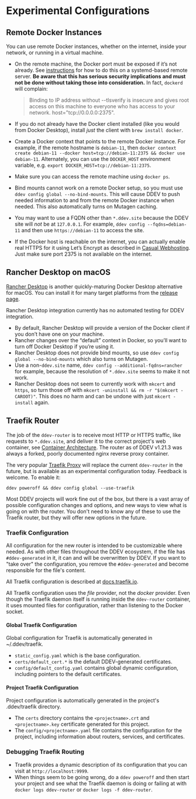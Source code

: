# Experimental Configurations

## Remote Docker Instances

You can use remote Docker instances, whether on the internet, inside your network, or running in a virtual machine.

* On the remote machine, the Docker port must be exposed if it’s not already. See [instructions](https://gist.github.com/styblope/dc55e0ad2a9848f2cc3307d4819d819f) for how to do this on a systemd-based remote server. **Be aware that this has serious security implications and must not be done without taking those into consideration.** In fact, `dockerd` will complain:

    > Binding to IP address without --tlsverify is insecure and gives root access on this machine to everyone who has access to your network.  host="tcp://0.0.0.0:2375".

* If you do not already have the Docker client installed (like you would from Docker Desktop), install *just* the client with `brew install docker`.
* Create a Docker context that points to the remote Docker instance. For example, if the remote hostname is `debian-11`, then `docker context create debian-11 --docker host=tcp://debian-11:2375 && docker use debian-11`. Alternately, you can use the `DOCKER_HOST` environment variable, e.g. `export DOCKER_HOST=tcp://debian-11:2375`.
* Make sure you can access the remote machine using `docker ps`.
* Bind mounts cannot work on a remote Docker setup, so you must use `ddev config global --no-bind-mounts`. This will cause DDEV to push needed information to and from the remote Docker instance when needed. This also automatically turns on Mutagen caching.
* You may want to use a FQDN other than `*.ddev.site` because the DDEV site will *not* be at `127.0.0.1`. For example, `ddev config --fqdns=debian-11` and then use `https://debian-11` to access the site.
* If the Docker host is reachable on the internet, you can actually enable real HTTPS for it using Let’s Encrypt as described in [Casual Webhosting](../details/alternate-uses.md#casual-project-webhosting-on-the-internet-including-lets-encrypt). Just make sure port 2375 is not available on the internet.

## Rancher Desktop on macOS

[Rancher Desktop](https://rancherdesktop.io/) is another quickly-maturing Docker Desktop alternative for macOS. You can install it for many target platforms from the [release page](https://github.com/rancher-sandbox/rancher-desktop/releases).

Rancher Desktop integration currently has no automated testing for DDEV integration.

* By default, Rancher Desktop will provide a version of the Docker client if you don’t have one on your machine.
* Rancher changes over the “default” context in Docker, so you’ll want to turn off Docker Desktop if you’re using it.
* Rancher Desktop does not provide bind mounts, so use `ddev config global --no-bind-mounts` which also turns on Mutagen.
* Use a non-`ddev.site` name, `ddev config --additional-fqdns=rancher` for example, because the resolution of `*.ddev.site` seems to make it not work.
* Rancher Desktop does not seem to currently work with `mkcert` and `https`, so turn those off with `mkcert -uninstall && rm -r "$(mkcert -CAROOT)"`. This does no harm and can be undone with just `mkcert -install` again.

## Traefik Router

The job of the `ddev-router` is to receive most HTTP or HTTPS traffic, like requests to `*.ddev.site`, and deliver it to the correct project's web container, see [Container Architecture](../basics/architecture.md#container-architecture). The router as of DDEV v1.21.3 was always a forked, poorly documented nginx reverse proxy container.

The very popular [Traefik Proxy](https://traefik.io/traefik/) will replace the current `ddev-router` in the future, but is available as an experimental configuration today. Feedback is welcome. To enable it:

```
ddev poweroff && ddev config global --use-traefik
```

Most DDEV projects will work fine out of the box, but there is a vast array of possible configuration changes and options, and new ways to view what is going on with the router. You don't need to know any of these to use the Traefik router, but they will offer new options in the future.

### Traefik Configuration

All configuration for the new router is intended to be customizable where needed. As with other files throughout the DDEV ecosystem, if the file has `#ddev-generated` in it, it can and will be overwritten by DDEV. If you want to "take over" the configuration, you remove the `#ddev-generated` and become responsible for the file's content.

All Traefik configuration is described at [docs.traefik.io](https://doc.traefik.io/traefik/).

All Traefik configuration uses the *file* provider, not the *docker* provider. Even though the Traefik daemon itself is running inside the `ddev-router` container, it uses mounted files for configuration, rather than listening to the Docker socket.

#### Global Traefik Configuration

Global configuration for Traefik is automatically generated in ~/.ddev/traefik.

* `static_config.yaml` which is the base configuration.
* `certs/default_cert.*` is the default DDEV-generated certificates.
* `config/default_config.yaml` contains global dynamic configuration, including pointers to the default certificates.

#### Project Traefik Configuration

Project configuration is automatically generated in the project's .ddev/traefik directory.

* The `certs` directory contains the `<projectname>.crt` and `<projectname>.key` certificate generated for this project.
* The `config/<projectname>.yaml` file contains the configuration for the project, including information about routers, services, and certificates.

### Debugging Traefik Routing

* Traefik provides a dynamic description of its configuration that you can visit at `http://localhost:9999`.
* When things seem to be going wrong, do a `ddev poweroff` and then start your project and see what the Traefik daemon is doing or failing at with `docker logs ddev-router` or `docker logs -f ddev-router`.
